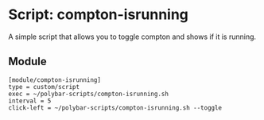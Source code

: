 # Script: compton-isrunning

A simple script that allows you to toggle compton and shows if it is running.


## Module

```
[module/compton-isrunning]
type = custom/script
exec = ~/polybar-scripts/compton-isrunning.sh
interval = 5
click-left = ~/polybar-scripts/compton-isrunning.sh --toggle
```
